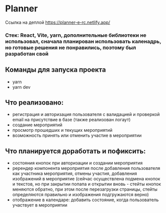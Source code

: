 # Planner

Ссылка на деплой https://planner-e-rc.netlify.app/

### Стек: React, Vite, yarn, дополнительные библиотеки не использовал, сначала планирован использовать каленадрь, но готовые решения не понравились, поэтому был разработан свой

## Команды для запуска проекта

- yarn
- yarn dev

## Что реализовано:

- регистрация и авторизация пользователя с валидацией и проверкой email на присутствие в базе (также реализован логаут)
- создание мероприятий
- просмотр прошедших и текущих мероприятий
- возможность принять или отменить участие в мероприятии

## Что планируется доработать и пофиксить:

- состояния кнопок при авторизации и создании мероприятия
- ререндер компонента мероприятия после добавления пользователя как участника мероприятия, отмены участия, добавления изображений в мероприятие (сейчас осуществлена подмена кнопок и текстов, но при закрытии попапа и открытии вновь - стейты кнопок меняются обратно, при этом после перезагрузки страницы, стейты определяются правильно и изображения подгружаются верно)
- отображение в календаре: добавить состояние, когда пользователь участвует в мероприятии
